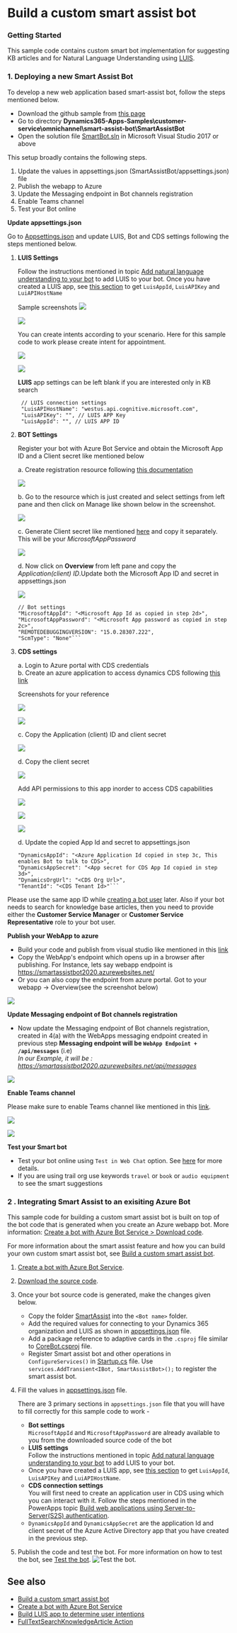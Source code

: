 # Build a custom smart assist bot

### Getting Started
This sample code contains custom smart bot implementation for suggesting KB articles and for Natural Language Understanding using [LUIS](https://www.luis.ai/home).

### 1. Deploying a new Smart Assist Bot

To develop a new web application based smart-assist bot, follow the steps mentioned below.

- Download the github sample from [this page](https://github.com/microsoft/Dynamics365-Apps-Samples)
- Go to directory **Dynamics365-Apps-Samples\customer-service\omnichannel\smart-assist-bot\SmartAssistBot**
- Open the solution file [SmartBot.sln](https://github.com/microsoft/Dynamics365-Apps-Samples/blob/master/customer-service/omnichannel/smart-assist-bot/SmartAssistBot/CoreBot.sln) in Microsoft Visual Studio 2017 or above

This setup broadly contains the following steps.

1) Update the values in appsettings.json (SmartAssistBot/appsettings.json) file<br />
2) Publish the webapp to Azure<br />
3) Update the Messaging endpoint in Bot channels registration<br />
4) Enable Teams channel<br />
5) Test your Bot online<br />

**Update appsettings.json** <br />

Go to [Appsettings.json](https://github.com/microsoft/Dynamics365-Apps-Samples/blob/master/customer-service/omnichannel/smart-assist-bot/SmartAssistBot/appsettings.json) and update LUIS, Bot and CDS settings following the steps mentioned below.

1) **LUIS Settings**

    Follow the instructions mentioned in topic [Add natural language understanding to your bot](https://docs.microsoft.com/en-us/azure/bot-service/bot-builder-howto-v4-luis?view=azure-bot-service-4.0&tabs=csharp) to add LUIS to your bot. Once you have created a LUIS app, see [this section](https://docs.microsoft.com/en-us/azure/bot-service/bot-builder-howto-v4-luis?view=azure-bot-service-4.0&tabs=csharp#retrieve-application-information-from-the-luisai-portal) to get `LuisAppId`, `LuisAPIKey` and `LuiAPIHostName`


    Sample screenshots
    ![](screenshots/LUIS1.png)

    ![](screenshots/LUISAppID.png)

    You can create intents according to your scenario. Here for this sample code to work please create intent for appointment.

    ![](screenshots/intent1.png)

    ![](screenshots/intent2.png)

    **LUIS** app settings can be left blank if you are interested only in KB search
    
        // LUIS connection settings
        "LuisAPIHostName": "westus.api.cognitive.microsoft.com",
        "LuisAPIKey": "", // LUIS APP Key
        "LuisAppId": "", // LUIS APP ID

2) **BOT Settings**

    Register your bot with Azure Bot Service and obtain the Microsoft App ID and a Client secret like mentioned below<br />

    a. Create registration resource following [this documentation](https://docs.microsoft.com/en-us/azure/bot-service/bot-service-quickstart-registration?view=azure-bot-service-3.0#create-a-registration-resource)<br />

    ![](screenshots/Botsettings_bcr.png)

    b. Go to the resource which is just created and select settings from left pane and then click on Manage like shown below in the screenshot.<br />

    ![](screenshots/BotAppId.png)

    c. Generate Client secret like mentioned [here](https://docs.microsoft.com/en-us/azure/bot-service/bot-service-quickstart-registration?view=azure-bot-service-3.0#get-registration-password) and copy it separately. This will be your _MicrosoftAppPassword_<br />

    ![](screenshots/AppPassword.png)

    d. Now click on **Overview** from left pane and copy the _Application(client) ID_.Update both the Microsoft App ID and secret in appsettings.json

    ![](screenshots/BotAppId2.png)


    ```
    // Bot settings
    "MicrosoftAppId": "<Microsoft App Id as copied in step 2d>",
    "MicrosoftAppPassword": "<Microsoft App password as copied in step 2c>",
    "REMOTEDEBUGGINGVERSION": "15.0.28307.222",
    "ScmType": "None"```

3) **CDS settings**

    a. Login to Azure portal with CDS credentials<br />
    b. Create an azure application to access dynamics CDS following [this link](https://docs.microsoft.com/en-us/powerapps/developer/common-data-service/walkthrough-register-app-azure-active-directory#create-an-application-registration)<br />

    Screenshots for your reference

    ![](screenshots/CDSApp1.png)

    ![](screenshots/CDSApp2.png)

    c. Copy the Application (client) ID and client secret<br />

    ![](screenshots/CDSAppID.png)

    d. Copy the client secret<br />

    ![](screenshots/CDSSecret.png)

    Add API permissions to this app inorder to access CDS capabilities

    ![](screenshots/APIPermissions1.png)

    ![](screenshots/APIPermissions2.png)

    ![](screenshots/APIPermissions3.png)


    d. Update the copied App Id and secret to appsettings.json<br />

     ```//Dynamics connection settings
    "DynamicsAppId": "<Azure Application Id copied in step 3c, This enables Bot to talk to CDS>",
    "DynamicsAppSecret": "<App secret for CDS App Id copied in step 3d>",
    "DynamicsOrgUrl": "<CDS Org Url>",
    "TenantId": "<CDS Tenant Id>"```

  Please use the same app ID while [creating a bot user](https://docs.microsoft.com/en-us/dynamics365/omnichannel/administrator/smart-assist#step-2-create-a-bot-user) later. Also if your bot needs to search for knowledge base articles, then you need to provide either
  the **Customer Service Manager** or **Customer Service Representative** role to your bot user.

**Publish your WebApp to azure**<br />

- Build your code and publish from visual studio like mentioned in this [link](https://docs.microsoft.com/en-us/visualstudio/deployment/quickstart-deploy-to-azure?view=vs-2019)
- Copy the WebApp's endpoint which opens up in a browser after publishing. For Instance, lets say webapp endpoint is https://smartassistbot2020.azurewebsites.net/
- Or you can also copy the endpoint from azure portal. Got to your webapp -> Overview(see the screenshot below)

![](screenshots/WebappsEndpoint.png)


**Update Messaging endpoint of Bot channels registration**<br />

- Now update the Messaging endpoint of Bot channels registration, created in 4(a) with the WebApps messaging endpoint created in previous step
**Messaging endpoint will be ```WebApp Endpoint + /api/messages```**  (i.e)  
_In our Example, it will be : https://smartassistbot2020.azurewebsites.net/api/messages_

![](screenshots/endpointupdate.png)

**Enable Teams channel**

Please make sure to enable Teams channel like mentioned in this [link](https://docs.microsoft.com/en-us/azure/bot-service/channel-connect-teams?view=azure-bot-service-4.0).

![](screenshots/channel1.png)

![](screenshots/channel1.png)

**Test your Smart bot**

- Test your bot online using ```Test in Web Chat``` option. See [here](https://docs.microsoft.com/en-us/azure/bot-service/abs-quickstart?view=azure-bot-service-4.0#test-the-bot) for more details. 
- If you are using trail org use keywords `travel`  or `book` or `audio equipment` to see the smart suggestions

### 2 . Integrating Smart Assist to an exisiting Azure Bot

This sample code for building a custom smart assist bot is built on top of the bot code that is generated when you create an Azure webapp bot. More information: [Create a bot with Azure Bot Service > Download code](https://docs.microsoft.com/en-us/azure/bot-service/abs-quickstart?view=azure-bot-service-4.0#download-code).

For more information about the smart assist feature and how you can build your own custom smart assist bot, see [Build a custom smart assist bot](https://docs.microsoft.com/en-us/dynamics365/omnichannel/developer/how-to/smart-assist-bot).

1. [Create a bot with Azure Bot Service](https://docs.microsoft.com/en-us/azure/bot-service/abs-quickstart?view=azure-bot-service-4.0).
2. [Download the source code](https://docs.microsoft.com/en-us/azure/bot-service/abs-quickstart?view=azure-bot-service-4.0#download-code).
3. Once your bot source code is generated, make the changes given below.
    * Copy the folder [SmartAssist](SmartAssistBot/SmartAssist) into the `<Bot name>` folder.
    * Add the required values for connecting to your Dynamics 365 organization and LUIS as shown in [appsettings.json](SmartAssistBot/appsettings.json) file.
    * Add a package reference to adaptive cards in the `.csproj` file similar to [CoreBot.csproj](SmartAssistBot/CoreBot.csproj) file.
    * Register Smart assist bot and other operations in `ConfigureServices()` in [Startup.cs](SmartAssistBot/Startup.cs) file. 
    Use `services.AddTransient<IBot, SmartAssistBot>();` to register the smart assist bot.
4.	Fill the values in [appsettings.json](SmartAssistBot/appsettings.json) file.

    There are 3 primary sections in `appsettings.json` file that you will have to fill correctly for this sample code to work - 
      - **Bot settings**<br />
        `MicrosoftAppId` and `MicrosoftAppPassword` are already available to you from the downloaded source code of the bot 
      - **LUIS settings**<br />
        Follow the instructions mentioned in topic [Add natural language understanding to your bot](https://docs.microsoft.com/en-us/azure/bot-service/bot-builder-howto-v4-luis?view=azure-bot-service-4.0&tabs=csharp) to add LUIS to your bot.
      - Once you have created a LUIS app, see [this section](https://docs.microsoft.com/en-us/azure/bot-service/bot-builder-howto-v4-luis?view=azure-bot-service-4.0&tabs=csharp#retrieve-application-information-from-the-luisai-portal) to get `LuisAppId`, `LuisAPIKey` and `LuiAPIHostName`.
      - **CDS connection settings**<br />
        You will first need to create an application user in CDS using which you can interact with it. Follow the steps mentioned in the PowerApps topic [Build web applications using Server-to-Server(S2S) authentication](https://docs.microsoft.com/en-us/powerapps/developer/common-data-service/build-web-applications-server-server-s2s-authentication).
<br /><!--For information on how to register your application on Azure Active Directory, see [Walkthrough: Register an app with Azure AD](https://docs.microsoft.com/en-us/powerapps/developer/common-data-service/walkthrough-register-app-azure-active-directory).-->
      * `DynamicsAppId` and `DynamicsAppSecret` are the application Id and client secret of the Azure Active Directory app that you have created in the previous step.

5.  Publish the code and test the bot. For more information on how to test the bot, see [Test the bot](https://docs.microsoft.com/en-us/azure/bot-service/abs-quickstart?view=azure-bot-service-4.0#test-the-bot).
![Test the bot](https://github.com/susikka/Dynamics365-Apps-Samples/blob/master/customer-service/omnichannel/smart-assist-bot/SmartAssistBot/test-bot-img.jpg).
## See also

- [Build a custom smart assist bot](https://docs.microsoft.com/en-us/dynamics365/omnichannel/developer/how-to/smart-assist-bot)
- [Create a bot with Azure Bot Service](https://docs.microsoft.com/en-us/azure/bot-service/abs-quickstart?view=azure-bot-service-4.0)
- [Build LUIS app to determine user intentions](https://docs.microsoft.com/en-us/azure/cognitive-services/luis/luis-quickstart-intents-only)
- [FullTextSearchKnowledgeArticle Action](https://docs.microsoft.com/en-us/dynamics365/customer-engagement/web-api/fulltextsearchknowledgearticle?view=dynamics-ce-odata-9)
